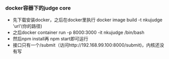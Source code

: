 ### docker容器下的judge core
+ 先下载安装docker，之后在docker里执行 docker image build -t nkujudge 'url'(你的路径)
+ 之后docker container run -p 8000:3000 -it nkujudge /bin/bash
+  然后npm install再 npm start即可运行
+ 接口只有一个/submit（访问http://192.168.99.100:8000/submit)，内核还没有写
